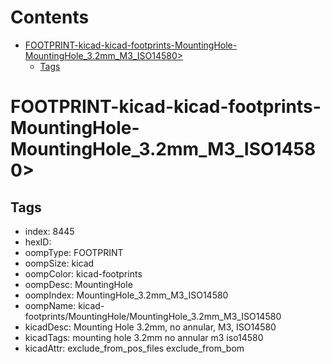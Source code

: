 



Contents
========

* [FOOTPRINT-kicad-kicad-footprints-MountingHole-MountingHole_3.2mm_M3_ISO14580>](#footprint-kicad-kicad-footprints-mountinghole-mountinghole_32mm_m3_iso14580)
	* [Tags](#tags)

# FOOTPRINT-kicad-kicad-footprints-MountingHole-MountingHole_3.2mm_M3_ISO14580>

## Tags

- index: 8445
- hexID: 
- oompType: FOOTPRINT
- oompSize: kicad
- oompColor: kicad-footprints
- oompDesc: MountingHole
- oompIndex: MountingHole_3.2mm_M3_ISO14580
- oompName: kicad-footprints/MountingHole/MountingHole_3.2mm_M3_ISO14580
- kicadDesc: Mounting Hole 3.2mm, no annular, M3, ISO14580
- kicadTags: mounting hole 3.2mm no annular m3 iso14580
- kicadAttr: exclude_from_pos_files exclude_from_bom
